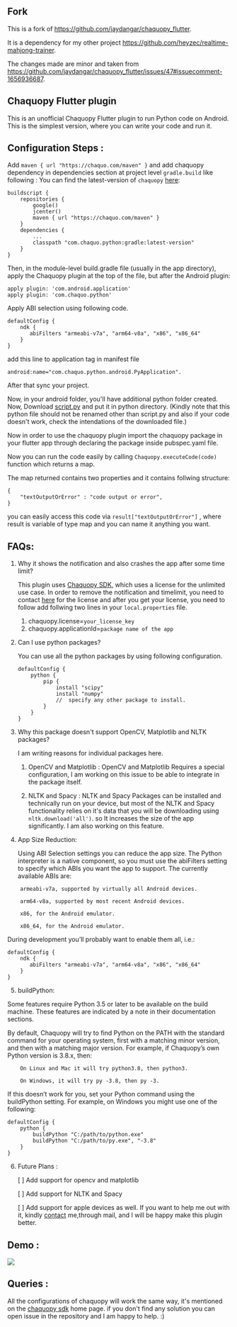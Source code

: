 ## Fork

This is a fork of https://github.com/jaydangar/chaquopy_flutter.

It is a dependency for my other project https://github.com/heyzec/realtime-mahjong-trainer.

The changes made are minor and taken from https://github.com/jaydangar/chaquopy_flutter/issues/47#issuecomment-1656936687.

## Chaquopy Flutter plugin

This is an unofficial Chaquopy Flutter plugin to run Python code on Android. This is the simplest version, where you can write your code and run it.

## Configuration Steps : 

Add  `maven { url "https://chaquo.com/maven" }` and add chaquopy dependency in dependencies section at project level `gradle.build` like following :
You can find the latest-version of `chaquopy` [here](https://chaquo.com/chaquopy/):

```
buildscript {
    repositories {
        google()
        jcenter()
        maven { url "https://chaquo.com/maven" }
    }
    dependencies {
        ...
        classpath "com.chaquo.python:gradle:latest-version"
    }
}
```

Then, in the module-level build.gradle file (usually in the app directory), apply the Chaquopy plugin at the top of the file, but after the Android plugin:

```
apply plugin: 'com.android.application' 
apply plugin: 'com.chaquo.python' 
```

Apply ABI selection using following code.

```
defaultConfig {
    ndk {
       abiFilters "armeabi-v7a", "arm64-v8a", "x86", "x86_64"
    }
}
```

add this line to application tag in manifest file 
```
android:name="com.chaquo.python.android.PyApplication".
```

After that sync your project.

Now, in your android folder, you'll have additional python folder created. Now, Download [script.py](https://drive.google.com/file/d/1D4Hjt66f0MXkaeAQ8WLX3DEebX3BrFvM/view?usp=sharing) and put it in python directory. (Kindly note that this python file should not be renamed other than script.py and also if your code doesn't work, check the intendations of the downloaded file.)

Now in order to use the chaquopy plugin import the chaquopy package in your flutter app through declaring the package inside pubspec.yaml file.

Now you can run the code easily by calling `Chaquopy.executeCode(code)` function which returns a map. 

The map returned contains two properties and it contains follwing structure:

```
{
    "textOutputOrError" : "code output or error",
}
```

you can easily access this code via `result["textOutputOrError"]` , where result is variable of type map and you can name it anything you want.

## FAQs:

1. Why it shows the notification and also crashes the app after some time limit?

    This plugin uses [Chaquopy SDK](https://chaquo.com/chaquopy/), which uses a license for the unlimited use case. In order to remove the notification and timelimit, you need to contact [here](https://chaquo.com/chaquopy/paid-license/) for the license and after you get your license, you need to follow add follwing two lines in your `local.properties` file.

    1. chaquopy.license=`your_license_key`
    2. chaquopy.applicationId=`package name of the app`

2. Can I use python packages?

    You can use all the python packages by using following configuration.
    
    ```
    defaultConfig {
        python {
            pip {
                install "scipy"
                install "numpy"
                //  specify any other package to install.
            }
        }
    }
    ```

3. Why this package doesn't support OpenCV, Matplotlib and NLTK packages?

    I am writing reasons for individual packages here.

    1. OpenCV and Matplotlib : OpenCV and Matplotlib Requires a special configuration, I am working on this issue to be able to integrate in the package itself.
   
    2. NLTK and Spacy : NLTK and Spacy Packages can be installed and technically run on your device, but most of the NLTK and Spacy functionality relies on it's data that you will be downloading using `nltk.download('all')`. so It increases the size of the app significantly. I am also working on this feature.

4. App Size Reduction:
   
   Using ABI Selection settings you can reduce the app size. The Python interpreter is a native component, so you must use the abiFilters setting to specify which ABIs you want the app to support. The currently available ABIs are:

```
    armeabi-v7a, supported by virtually all Android devices.

    arm64-v8a, supported by most recent Android devices.

    x86, for the Android emulator.

    x86_64, for the Android emulator.
```

During development you’ll probably want to enable them all, i.e.:

```
defaultConfig {
    ndk {
       abiFilters "armeabi-v7a", "arm64-v8a", "x86", "x86_64"
    }
}
```

5. buildPython:

Some features require Python 3.5 or later to be available on the build machine. These features are indicated by a note in their documentation sections.

By default, Chaquopy will try to find Python on the PATH with the standard command for your operating system, first with a matching minor version, and then with a matching major version. For example, if Chaquopy’s own Python version is 3.8.x, then:

```
    On Linux and Mac it will try python3.8, then python3.

    On Windows, it will try py -3.8, then py -3.
```

If this doesn’t work for you, set your Python command using the buildPython setting. For example, on Windows you might use one of the following:

```
defaultConfig {
    python {
        buildPython "C:/path/to/python.exe"
        buildPython "C:/path/to/py.exe", "-3.8"
    }
}
```

6. Future Plans : 
   
    [ ] Add support for opencv and matplotlib

    [ ] Add support for NLTK and Spacy

    [ ] Add support for apple devices as well. If you want to help me out with it, kindly [contact]('jayjaydangar96@gmail.com') me,through mail, and I will be happy make this plugin better.


##  Demo : 
    
![](https://user-images.githubusercontent.com/10520025/113665705-94912600-96cb-11eb-8ebd-3732058e52d0.gif)
    
##  Queries : 

All the configurations of chaquopy will work the same way, it's mentioned on the [chaquopy sdk](https://chaquo.com/chaquopy/doc/current/android.html) home page. if you don't find any solution you can open issue in the repository and I am happy to help. :) 
